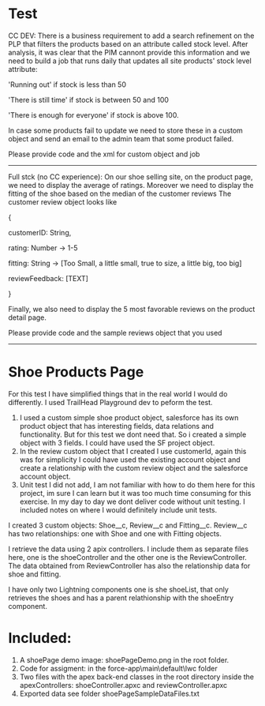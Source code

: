 # Test
CC DEV: There is a business requirement to add a search refinement on the PLP that filters the products based on an attribute called stock level. After analysis, it was clear that the PIM cannont provide this information and we need to build a job that runs daily that updates all site products' stock level attribute:

 'Running out' if stock is less than 50

 'There is still time' if stock is between 50 and 100

 'There is enough for everyone' if stock is above 100.

In case some products fail to update we need to store these in a custom object and send an email to the admin team that some product failed.


Please provide code and the xml for custom object and job

-----



Full stck (no CC experience): On our shoe selling site, on the product page, we need to display the average of ratings. Moreover we need to display the fitting of the shoe based on the median of the customer reviews The customer review object looks like

{

 customerID: String,

 rating: Number -> 1-5

 fitting: String -> [Too Small, a little small, true to size, a little big, too big]

 reviewFeedback: [TEXT]

}



Finally, we also need to display the 5 most favorable reviews on the product detail page.

Please provide code and the sample reviews object that you used

---------------------------------------------------------------

# Shoe Products Page

For this test I have simplified things that in the real world I would do differently. I used TrailHead Playground dev to peform the test.
1. I used a custom simple shoe product object, salesforce has its own product object that has interesting fields, data relations and functionality. But for this test we dont need that. So i created a simple object with 3 fields. I could have used the SF project object. 
2. In the review custom object that I created I use customerId, again this was for simplicity I could have used the existing account object and create a relationship with the custom review object and the salesforce account object. 
3. Unit test I did not add, I am not familiar with how to do them here for this project, im sure I can learn but it was too much time consuming for this exercise. In my day to day we dont deliver code without unit testing. I included notes on where I would definitely include unit tests. 

I created 3 custom objects: 
Shoe__c, Review__c and Fitting__c. Review__c has two relationships: one with Shoe and one with Fitting objects. 

I retrieve the data using 2 apix controllers. I include them as separate files here, one is the shoeController and the other one is the ReviewController. The data obtained from ReviewController has also the relationship data for shoe and fitting. 

I have only two Lightning components one is she shoeList, that only retrieves the shoes and has a parent relathionship with the shoeEntry component. 



#  Included: 
1. A shoePage demo image: shoePageDemo.png in the root folder.
1. Code for assigment: in the  force-app\main\default\lwc  folder
2. Two files with the apex back-end classes in the root directory inside the apexControllers:  shoeController.apxc and reviewController.apxc
3. Exported data see folder shoePageSampleDataFiles.txt 
